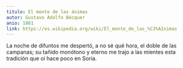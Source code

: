 ```yaml
---
titulo: El monte de las ánimas
autor: Gustavo Adolfo Bécquer
anio: 1861
link: https://es.wikipedia.org/wiki/El_monte_de_las_%C3%A1nimas
---
```


La noche de difuntos me despertó, a no sé qué hora, el doble de las campanas; su tañido monótono y eterno me trajo a las mientes esta tradición que oí hace poco en Soria.
